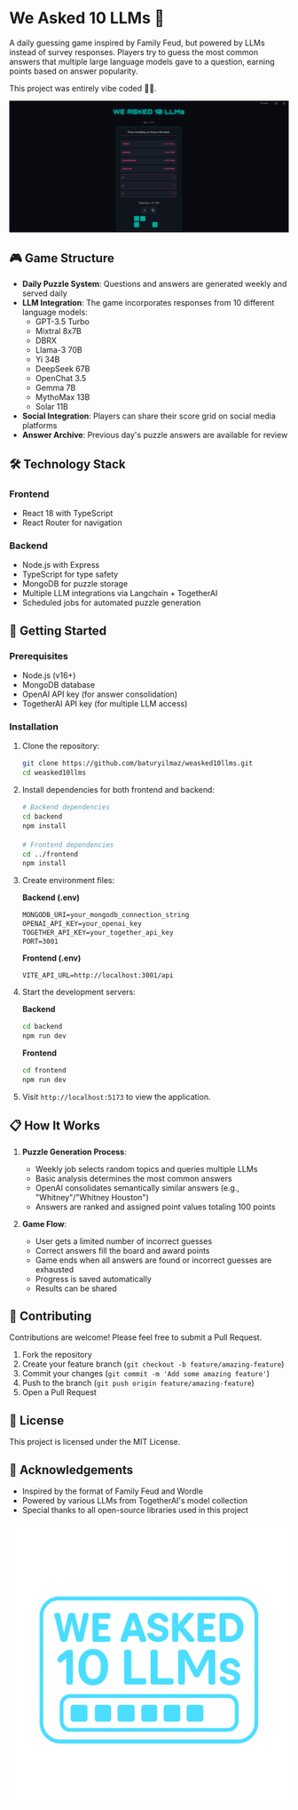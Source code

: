 # We Asked 10 LLMs 🧠

A daily guessing game inspired by Family Feud, but powered by LLMs instead of survey responses. Players try to guess the most common answers that multiple large language models gave to a question, earning points based on answer popularity.

This project was entirely vibe coded 🎵✨.

![Game Screenshot](./assets/image.png)

## 🎮 Game Structure

- **Daily Puzzle System**: Questions and answers are generated weekly and served daily
- **LLM Integration**: The game incorporates responses from 10 different language models:
  - GPT-3.5 Turbo
  - Mixtral 8x7B
  - DBRX
  - Llama-3 70B
  - Yi 34B
  - DeepSeek 67B
  - OpenChat 3.5
  - Gemma 7B
  - MythoMax 13B
  - Solar 11B
- **Social Integration**: Players can share their score grid on social media platforms
- **Answer Archive**: Previous day's puzzle answers are available for review

## 🛠️ Technology Stack

### Frontend
- React 18 with TypeScript
- React Router for navigation

### Backend
- Node.js with Express
- TypeScript for type safety
- MongoDB for puzzle storage
- Multiple LLM integrations via Langchain + TogetherAI
- Scheduled jobs for automated puzzle generation

## 🚀 Getting Started

### Prerequisites
- Node.js (v16+)
- MongoDB database
- OpenAI API key (for answer consolidation)
- TogetherAI API key (for multiple LLM access)

### Installation

1. Clone the repository:
   ```bash
   git clone https://github.com/baturyilmaz/weasked10llms.git
   cd weasked10llms
   ```

2. Install dependencies for both frontend and backend:
   ```bash
   # Backend dependencies
   cd backend
   npm install

   # Frontend dependencies
   cd ../frontend
   npm install
   ```

3. Create environment files:
   
   **Backend (.env)**
   ```
   MONGODB_URI=your_mongodb_connection_string
   OPENAI_API_KEY=your_openai_key
   TOGETHER_API_KEY=your_together_api_key
   PORT=3001
   ```

   **Frontend (.env)**
   ```
   VITE_API_URL=http://localhost:3001/api
   ```

4. Start the development servers:
   
   **Backend**
   ```bash
   cd backend
   npm run dev
   ```

   **Frontend**
   ```bash
   cd frontend
   npm run dev
   ```

5. Visit `http://localhost:5173` to view the application.

## 📋 How It Works

1. **Puzzle Generation Process**:
   - Weekly job selects random topics and queries multiple LLMs
   - Basic analysis determines the most common answers
   - OpenAI consolidates semantically similar answers (e.g., "Whitney"/"Whitney Houston")
   - Answers are ranked and assigned point values totaling 100 points

2. **Game Flow**:
   - User gets a limited number of incorrect guesses
   - Correct answers fill the board and award points
   - Game ends when all answers are found or incorrect guesses are exhausted
   - Progress is saved automatically
   - Results can be shared

## 🤝 Contributing

Contributions are welcome! Please feel free to submit a Pull Request.

1. Fork the repository
2. Create your feature branch (`git checkout -b feature/amazing-feature`)
3. Commit your changes (`git commit -m 'Add some amazing feature'`)
4. Push to the branch (`git push origin feature/amazing-feature`)
5. Open a Pull Request

## 📄 License

This project is licensed under the MIT License.

## 🙏 Acknowledgements

- Inspired by the format of Family Feud and Wordle
- Powered by various LLMs from TogetherAI's model collection
- Special thanks to all open-source libraries used in this project 

![Logo](./assets/weasked10llms.png)